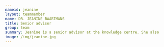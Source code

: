 ```yaml
---
nameid: jeanine
layout: teammember
name: DR. JEANINE BAARTMANS
title: Senior advisor
group: team
summary: Jeanine is a senior advisor at the knowledge centre. She also works as a university lecturer in Pedagogical Sciences at Leiden University and as a health care psychologist at LUBEC. 
image: /img/jeanine.jpg
---
```


